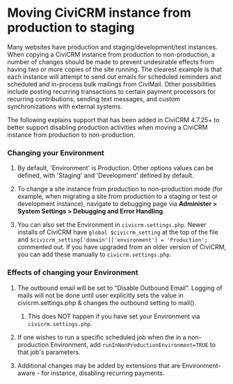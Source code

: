 # Moving CiviCRM instance from production to staging

Many websites have production and staging/development/test instances. When copying a CiviCRM instance from production to non-production, a number of changes should be made to prevent undesirable effects from having two or more copies of the site running. The clearest example is that each instance will attempt to send out emails for scheduled reminders and scheduled and in-process bulk mailings from CiviMail. Other possibilities include posting recurring transactions to certain payment processors for recurring contributions, sending text messages, and custom synchronizations with external systems.

The following explains support that has been added in CiviCRM 4.7.25+ to better support disabling production activities when moving a CiviCRM instance from production to non-production.

### Changing your Environment
1. By default, 'Environment' is Production. Other options values can be defined, with 'Staging' and 'Development' defined by default.

1. To change a site instance from production to non-production mode (for example, when migrating a site from production to a staging or test or development instance), navigate to debugging page via **Administer > System Settings > Debugging and Error Handling**.

1. You can also set the Environment in `civicrm.settings.php`.  Newer installs of CiviCRM have `global $civicrm_setting` at the top of the file and `$civicrm_setting['domain']['environment'] = 'Production';` commented out.  If you have upgraded from an older version of CiviCRM, you can add these manually to `civicrm.settings.php`.

### Effects of changing your Environment

1. The outbound email will be set to “Disable Outbound Email”. Logging of mails will not be done until user explicitly sets the value in civicrm.settings.php & changes the outbound setting to mail().
     1. This does NOT happen if you have set your Environment via `civicrm.settings.php`.

1. If one wishes to run a specific scheduled job when the in a non-production Environment, add `runInNonProductionEnvironment=TRUE` to that job's parameters.

1. Additional changes may be added by extensions that are Environment-aware - for instance, disabling recurring payments.
